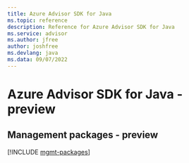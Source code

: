 ```yaml
---
title: Azure Advisor SDK for Java
ms.topic: reference
description: Reference for Azure Advisor SDK for Java
ms.service: advisor
ms.author: jfree
author: joshfree
ms.devlang: java
ms.data: 09/07/2022
---
```

# Azure Advisor SDK for Java - preview

## Management packages - preview
[!INCLUDE [mgmt-packages](advisor-mgmt-index.md)]
